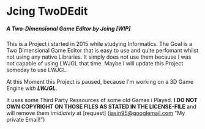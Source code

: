 # Jcing TwoDEdit
##### A Two-Dimensional Game Editor by Jcing _[WIP]_

This is a Project i started in 2015 while studying Informatics.
The Goal is a Two Dimensional Game Editor that is easy to use and quite perfomant whilst not using any native Libraries.
It simply does not use them because I was not capable of using LWJGL that time.
Maybe I will update this Project someday to use LWJGL.

At this Moment this Project is paused, because I'm working on a 3D Game Engine _with **LWJGL**_.


It uses some Third Party Ressources of some old Games i Played.
__I DO NOT OWN COPYRIGHT ON THOSE FILES AS STATED IN THE LICENSE-FILE__ and will remove them _imidiately_ at [request] (jasin95@googlemail.com "My private Email!")

